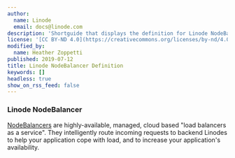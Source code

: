 ```yaml
---
author:
  name: Linode
  email: docs@linode.com
description: 'Shortguide that displays the definition for Linode NodeBalancer.'
license: '[CC BY-ND 4.0](https://creativecommons.org/licenses/by-nd/4.0)'
modified_by:
  name: Heather Zoppetti
published: 2019-07-12
title: Linode NodeBalancer Definition
keywords: []
headless: true
show_on_rss_feed: false
---
```


### Linode NodeBalancer

[NodeBalancers](https://www.linode.com/nodebalancers) are highly-available, managed, cloud based "load balancers as a service". They intelligently route incoming requests to backend Linodes to help your application cope with load, and to increase your application's availability.
